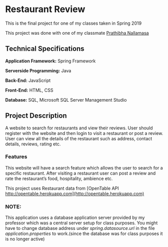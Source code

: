 # Restaurant Review
This is the final project for one of my classes taken in Spring 2019

This project was done with one of my classmate [Prathibha Nallamasa](https://github.com/prathibhaNallamasa)

## Technical Specifications
**Application Framework:** Spring Framework

**Serverside Programming:** Java

**Back-End:** JavaScript

**Front-End:** HTML, CSS

**Database:** SQL, Microsoft SQL Server Management Studio


## Project Description
A website to search for restaurants and view their reviews. User should register with the website and then login to visit a restaurant or post a review. User can view all the details of the restaurant such as address, contact details, reviews, rating etc.

### Features
This website will have a search feature which allows the user to search for a specific restaurant. After visiting a restaurant user can post a review and rate the restaurant’s food, hospitality, ambience etc.

This project uses Restaurant data from [OpenTable API http://opentable.herokuapp.com](http://opentable.herokuapp.com)

### NOTE:
This application uses a database application server provided by my professor which was a central server setup for class purposes.
You might have to change database address under *spring.datasource.url* in the file *application.properties* to work.(since the database was for class purposes it is no longer active)

